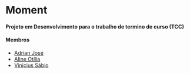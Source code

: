 # Moment
#### Projeto em Desenvolvimento para o trabalho de termino de curso (TCC)

#### Membros
- [Adrian José](https://github.com/adrianjpsantoos)
- [Aline Otília](https://github.com/aline-otilia)
- [Vinicius Sábio](https://github.com/vi-sabio)
